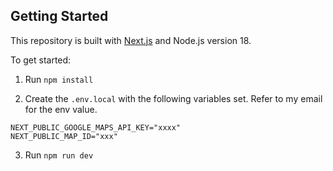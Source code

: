 ## Getting Started

This repository is built with [Next.js](https://nextjs.org/) and Node.js version 18.

To get started:

1. Run `npm install`

2. Create the `.env.local` with the following variables set. Refer to my email for the env value.

```
NEXT_PUBLIC_GOOGLE_MAPS_API_KEY="xxxx"
NEXT_PUBLIC_MAP_ID="xxx"
```

3. Run `npm run dev`
